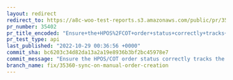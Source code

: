 ```yaml
---
layout: redirect
redirect_to: https://a8c-woo-test-reports.s3.amazonaws.com/public/pr/35402/api/index.html
pr_number: 35402
pr_title_encoded: "Ensure+the+HPOS%2FCOT+order+status+correctly+tracks+the+CPT+order+status"
pr_test_type: api
last_published: "2022-10-29 00:36:56 +0000"
commit_sha: bc6203c34d82da13a2a19e8936b3bf2bc45978e7
commit_message: "Ensure the HPOS/COT order status correctly tracks the CPT order statu…"
branch_name: fix/35360-sync-on-manual-order-creation
---
```

